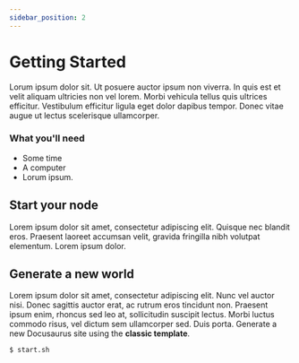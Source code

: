 ```yaml
---
sidebar_position: 2
---
```


# Getting Started

Lorum ipsum dolor sit. Ut posuere auctor ipsum non viverra. In quis est et velit aliquam ultricies non vel lorem. Morbi vehicula tellus quis ultrices efficitur. Vestibulum efficitur ligula eget dolor dapibus tempor. Donec vitae augue ut lectus scelerisque ullamcorper.

### What you'll need

- Some time
- A computer
- Lorum ipsum.

## Start your node

Lorem ipsum dolor sit amet, consectetur adipiscing elit. Quisque nec blandit eros. Praesent laoreet accumsan velit, gravida fringilla nibh volutpat elementum. Lorem ipsum dolor.

## Generate a new world

Lorem ipsum dolor sit amet, consectetur adipiscing elit. Nunc vel auctor nisi. Donec sagittis auctor erat, ac rutrum eros tincidunt non. Praesent ipsum enim, rhoncus sed leo at, sollicitudin suscipit lectus. Morbi luctus commodo risus, vel dictum sem ullamcorper sed. Duis porta.
Generate a new Docusaurus site using the **classic template**.

```bash
$ start.sh
```


